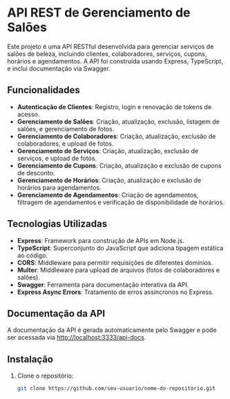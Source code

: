 # API REST de Gerenciamento de Salões

Este projeto é uma API RESTful desenvolvida para gerenciar serviços de salões de beleza, incluindo clientes, colaboradores, serviços, cupons, horários e agendamentos. A API foi construída usando Express, TypeScript, e inclui documentação via Swagger.

## Funcionalidades

- **Autenticação de Clientes**: Registro, login e renovação de tokens de acesso.
- **Gerenciamento de Salões**: Criação, atualização, exclusão, listagem de salões, e gerenciamento de fotos.
- **Gerenciamento de Colaboradores**: Criação, atualização, exclusão de colaboradores, e upload de fotos.
- **Gerenciamento de Serviços**: Criação, atualização, exclusão de serviços, e upload de fotos.
- **Gerenciamento de Cupons**: Criação, atualização e exclusão de cupons de desconto.
- **Gerenciamento de Horários**: Criação, atualização e exclusão de horários para agendamentos.
- **Gerenciamento de Agendamentos**: Criação de agendamentos, filtragem de agendamentos e verificação de disponibilidade de horários.

## Tecnologias Utilizadas

- **Express**: Framework para construção de APIs em Node.js.
- **TypeScript**: Superconjunto do JavaScript que adiciona tipagem estática ao código.
- **CORS**: Middleware para permitir requisições de diferentes domínios.
- **Multer**: Middleware para upload de arquivos (fotos de colaboradores e salões).
- **Swagger**: Ferramenta para documentação interativa da API.
- **Express Async Errors**: Tratamento de erros assíncronos no Express.

## Documentação da API

A documentação da API é gerada automaticamente pelo Swagger e pode ser acessada via [http://localhost:3333/api-docs](http://localhost:3333/api-docs).

## Instalação

1. Clone o repositório:
   ```bash
   git clone https://github.com/seu-usuario/nome-do-repositorio.git
